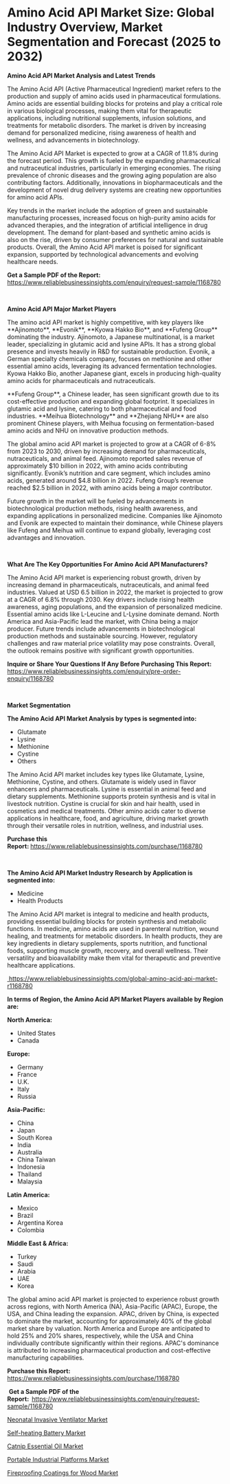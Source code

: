 <p><h1>Amino Acid API Market Size: Global Industry Overview, Market Segmentation and Forecast (2025 to 2032)</h1></p><p><strong>Amino Acid API Market Analysis and Latest Trends</strong></p>
<p><p>The Amino Acid API (Active Pharmaceutical Ingredient) market refers to the production and supply of amino acids used in pharmaceutical formulations. Amino acids are essential building blocks for proteins and play a critical role in various biological processes, making them vital for therapeutic applications, including nutritional supplements, infusion solutions, and treatments for metabolic disorders. The market is driven by increasing demand for personalized medicine, rising awareness of health and wellness, and advancements in biotechnology.</p><p>The Amino Acid API Market is expected to grow at a CAGR of 11.8% during the forecast period. This growth is fueled by the expanding pharmaceutical and nutraceutical industries, particularly in emerging economies. The rising prevalence of chronic diseases and the growing aging population are also contributing factors. Additionally, innovations in biopharmaceuticals and the development of novel drug delivery systems are creating new opportunities for amino acid APIs.</p><p>Key trends in the market include the adoption of green and sustainable manufacturing processes, increased focus on high-purity amino acids for advanced therapies, and the integration of artificial intelligence in drug development. The demand for plant-based and synthetic amino acids is also on the rise, driven by consumer preferences for natural and sustainable products. Overall, the Amino Acid API market is poised for significant expansion, supported by technological advancements and evolving healthcare needs.</p></p>
<p><strong>Get a Sample PDF of the Report:&nbsp;</strong> <a href="https://www.reliablebusinessinsights.com/enquiry/request-sample/1168780?utm_campaign=1113&utm_medium=2&utm_source=Github&utm_content=ia&utm_term=20012025&utm_id=amino-acid-api">https://www.reliablebusinessinsights.com/enquiry/request-sample/1168780</a></p>
<p>&nbsp;</p>
<p><strong>Amino Acid API Major Market Players</strong></p>
<p><p>The amino acid API market is highly competitive, with key players like **Ajinomoto**, **Evonik**, **Kyowa Hakko Bio**, and **Fufeng Group** dominating the industry. Ajinomoto, a Japanese multinational, is a market leader, specializing in glutamic acid and lysine APIs. It has a strong global presence and invests heavily in R&D for sustainable production. Evonik, a German specialty chemicals company, focuses on methionine and other essential amino acids, leveraging its advanced fermentation technologies. Kyowa Hakko Bio, another Japanese giant, excels in producing high-quality amino acids for pharmaceuticals and nutraceuticals.</p><p>**Fufeng Group**, a Chinese leader, has seen significant growth due to its cost-effective production and expanding global footprint. It specializes in glutamic acid and lysine, catering to both pharmaceutical and food industries. **Meihua Biotechnology** and **Zhejiang NHU** are also prominent Chinese players, with Meihua focusing on fermentation-based amino acids and NHU on innovative production methods.</p><p>The global amino acid API market is projected to grow at a CAGR of 6-8% from 2023 to 2030, driven by increasing demand for pharmaceuticals, nutraceuticals, and animal feed. Ajinomoto reported sales revenue of approximately $10 billion in 2022, with amino acids contributing significantly. Evonik’s nutrition and care segment, which includes amino acids, generated around $4.8 billion in 2022. Fufeng Group’s revenue reached $2.5 billion in 2022, with amino acids being a major contributor.</p><p>Future growth in the market will be fueled by advancements in biotechnological production methods, rising health awareness, and expanding applications in personalized medicine. Companies like Ajinomoto and Evonik are expected to maintain their dominance, while Chinese players like Fufeng and Meihua will continue to expand globally, leveraging cost advantages and innovation.</p></p>
<p>&nbsp;</p>
<p><strong>What Are The Key Opportunities For Amino Acid API Manufacturers?</strong></p>
<p><p>The Amino Acid API market is experiencing robust growth, driven by increasing demand in pharmaceuticals, nutraceuticals, and animal feed industries. Valued at USD 6.5 billion in 2022, the market is projected to grow at a CAGR of 6.8% through 2030. Key drivers include rising health awareness, aging populations, and the expansion of personalized medicine. Essential amino acids like L-Leucine and L-Lysine dominate demand. North America and Asia-Pacific lead the market, with China being a major producer. Future trends include advancements in biotechnological production methods and sustainable sourcing. However, regulatory challenges and raw material price volatility may pose constraints. Overall, the outlook remains positive with significant growth opportunities.</p></p>
<p><strong>Inquire or Share Your Questions If Any Before Purchasing This Report:</strong> <a href="https://www.reliablebusinessinsights.com/enquiry/pre-order-enquiry/1168780?utm_campaign=1113&utm_medium=2&utm_source=Github&utm_content=ia&utm_term=20012025&utm_id=amino-acid-api">https://www.reliablebusinessinsights.com/enquiry/pre-order-enquiry/1168780</a></p>
<p>&nbsp;</p>
<p><strong>Market Segmentation</strong></p>
<p><strong>The Amino Acid API Market Analysis by types is segmented into:</strong></p>
<p><ul><li>Glutamate</li><li>Lysine</li><li>Methionine</li><li>Cystine</li><li>Others</li></ul></p>
<p><p>The Amino Acid API market includes key types like Glutamate, Lysine, Methionine, Cystine, and others. Glutamate is widely used in flavor enhancers and pharmaceuticals. Lysine is essential in animal feed and dietary supplements. Methionine supports protein synthesis and is vital in livestock nutrition. Cystine is crucial for skin and hair health, used in cosmetics and medical treatments. Other amino acids cater to diverse applications in healthcare, food, and agriculture, driving market growth through their versatile roles in nutrition, wellness, and industrial uses.</p></p>
<p><strong>Purchase this Report:&nbsp;</strong><a href="https://www.reliablebusinessinsights.com/purchase/1168780?utm_campaign=1113&utm_medium=2&utm_source=Github&utm_content=ia&utm_term=20012025&utm_id=amino-acid-api">https://www.reliablebusinessinsights.com/purchase/1168780</a></p>
<p>&nbsp;</p>
<p><strong>The Amino Acid API Market Industry Research by Application is segmented into:</strong></p>
<p><ul><li>Medicine</li><li>Health Products</li></ul></p>
<p><p>The Amino Acid API market is integral to medicine and health products, providing essential building blocks for protein synthesis and metabolic functions. In medicine, amino acids are used in parenteral nutrition, wound healing, and treatments for metabolic disorders. In health products, they are key ingredients in dietary supplements, sports nutrition, and functional foods, supporting muscle growth, recovery, and overall wellness. Their versatility and bioavailability make them vital for therapeutic and preventive healthcare applications.</p></p>
<p><a href="https://www.reliablebusinessinsights.com/global-amino-acid-api-market-r1168780?utm_campaign=1113&utm_medium=2&utm_source=Github&utm_content=ia&utm_term=20012025&utm_id=amino-acid-api">&nbsp;https://www.reliablebusinessinsights.com/global-amino-acid-api-market-r1168780</a></p>
<p><strong>In terms of Region, the Amino Acid API Market Players available by Region are:</strong></p>
<p>
    <p> <strong> North America: </strong>
        <ul>
            <li>United States</li>
            <li>Canada</li>
        </ul>
        </p> 
    <p> <strong> Europe: </strong>
        <ul>
            <li>Germany</li>
            <li>France</li>
            <li>U.K.</li>
            <li>Italy</li>
            <li>Russia</li>
        </ul>
        </p> 
    <p> <strong> Asia-Pacific: </strong>
        <ul>
            <li>China</li>
            <li>Japan</li>
            <li>South Korea</li>
            <li>India</li>
            <li>Australia</li>
            <li>China Taiwan</li>
            <li>Indonesia</li>
            <li>Thailand</li>
            <li>Malaysia</li>
        </ul>
        </p> 
    <p> <strong> Latin America: </strong>
        <ul>
            <li>Mexico</li>
            <li>Brazil</li>
            <li>Argentina Korea</li>
            <li>Colombia</li>
        </ul>
        </p> 
    <p> <strong> Middle East & Africa: </strong>
        <ul>
            <li>Turkey</li>
            <li>Saudi</li>
            <li>Arabia</li>
            <li>UAE</li>
            <li>Korea</li>
        </ul>
    </p>
    </p>
<p><p>The global amino acid API market is projected to experience robust growth across regions, with North America (NA), Asia-Pacific (APAC), Europe, the USA, and China leading the expansion. APAC, driven by China, is expected to dominate the market, accounting for approximately 40% of the global market share by valuation. North America and Europe are anticipated to hold 25% and 20% shares, respectively, while the USA and China individually contribute significantly within their regions. APAC's dominance is attributed to increasing pharmaceutical production and cost-effective manufacturing capabilities.</p></p>
<p><strong>Purchase this Report: </strong><a href="https://www.reliablebusinessinsights.com/purchase/1168780?utm_campaign=1113&utm_medium=2&utm_source=Github&utm_content=ia&utm_term=20012025&utm_id=amino-acid-api">https://www.reliablebusinessinsights.com/purchase/1168780</a></p>
<p>&nbsp;<strong>Get a Sample PDF of the Report:&nbsp;&nbsp;</strong><a href="https://www.reliablebusinessinsights.com/enquiry/request-sample/1168780?utm_campaign=1113&utm_medium=2&utm_source=Github&utm_content=ia&utm_term=20012025&utm_id=amino-acid-api">https://www.reliablebusinessinsights.com/enquiry/request-sample/1168780</a></p>
<p><strong></strong></p>
<p><p><a href="https://github.com/seanmcma708/Market-Research-Report-List-1/blob/main/neonatal-invasive-ventilator-market.md?utm_campaign=1113&utm_medium=2&utm_source=Github&utm_content=ia&utm_term=20012025&utm_id=amino-acid-api">Neonatal Invasive Ventilator Market</a></p><p><a href="https://www.linkedin.com/pulse/projected-market-growth-self-heating-battery-82-cagr-from-qpmlc?utm_campaign=1113&utm_medium=2&utm_source=Github&utm_content=ia&utm_term=20012025&utm_id=amino-acid-api">Self-heating Battery Market</a></p><p><a href="https://www.linkedin.com/pulse/evaluating-current-future-growth-potential-catnip-essential-ushfc?utm_campaign=1113&utm_medium=2&utm_source=Github&utm_content=ia&utm_term=20012025&utm_id=amino-acid-api">Catnip Essential Oil Market</a></p><p><a href="https://www.linkedin.com/pulse/portable-industrial-platforms-market-progressan-anticipated-inndf?utm_campaign=1113&utm_medium=2&utm_source=Github&utm_content=ia&utm_term=20012025&utm_id=amino-acid-api">Portable Industrial Platforms Market</a></p><p><a href="https://github.com/edacruz6/Market-Research-Report-List-1/blob/main/fireproofing-coatings-for-wood-market.md?utm_campaign=1113&utm_medium=2&utm_source=Github&utm_content=ia&utm_term=20012025&utm_id=amino-acid-api">Fireproofing Coatings for Wood Market</a></p></p>